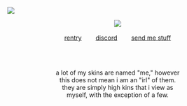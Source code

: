 ![](https://komarev.com/ghpvc/?username=deviqnt&color=c0c0c0&label=votes)
<p align="center">
<img src="https://file.garden/ZtttMuQF4zKolxd7/ivantill"/>
</p>
<p align="center"
  
[rentry](https://rentry.co/xiaother)  　　[discord](https://discordid.netlify.app/?id=601029140149174272)  　　[send me stuff](https://deviqntask.straw.page/)

</p>
<br>
<br>
<p align="center">
a lot of my skins are named "me," however 
  <br>
  this does not mean i am an "irl" of them.
  <br>
 they are simply high kins that i view as 
  <br>
  myself, with the exception of a few.
</p>
